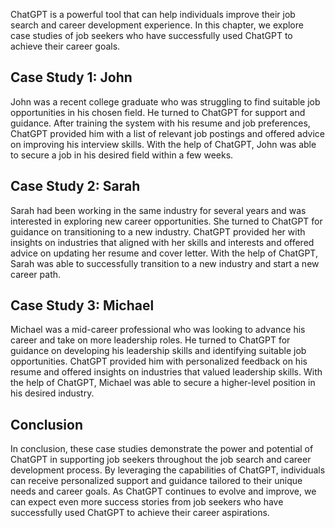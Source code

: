 
ChatGPT is a powerful tool that can help individuals improve their job search and career development experience. In this chapter, we explore case studies of job seekers who have successfully used ChatGPT to achieve their career goals.

Case Study 1: John
------------------

John was a recent college graduate who was struggling to find suitable job opportunities in his chosen field. He turned to ChatGPT for support and guidance. After training the system with his resume and job preferences, ChatGPT provided him with a list of relevant job postings and offered advice on improving his interview skills. With the help of ChatGPT, John was able to secure a job in his desired field within a few weeks.

Case Study 2: Sarah
-------------------

Sarah had been working in the same industry for several years and was interested in exploring new career opportunities. She turned to ChatGPT for guidance on transitioning to a new industry. ChatGPT provided her with insights on industries that aligned with her skills and interests and offered advice on updating her resume and cover letter. With the help of ChatGPT, Sarah was able to successfully transition to a new industry and start a new career path.

Case Study 3: Michael
---------------------

Michael was a mid-career professional who was looking to advance his career and take on more leadership roles. He turned to ChatGPT for guidance on developing his leadership skills and identifying suitable job opportunities. ChatGPT provided him with personalized feedback on his resume and offered insights on industries that valued leadership skills. With the help of ChatGPT, Michael was able to secure a higher-level position in his desired industry.

Conclusion
----------

In conclusion, these case studies demonstrate the power and potential of ChatGPT in supporting job seekers throughout the job search and career development process. By leveraging the capabilities of ChatGPT, individuals can receive personalized support and guidance tailored to their unique needs and career goals. As ChatGPT continues to evolve and improve, we can expect even more success stories from job seekers who have successfully used ChatGPT to achieve their career aspirations.
